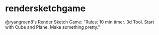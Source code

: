 rendersketchgame
================

@ryangreen8's Render Sketch Game: "Rules: 10 min timer. 3d Tool. Start with Cube and Plane.  Make something pretty."
